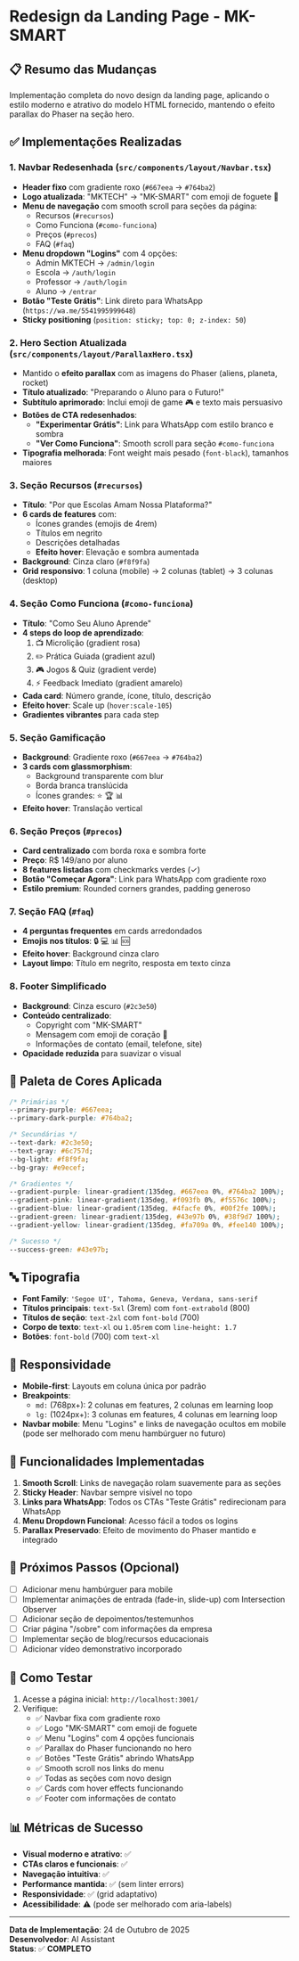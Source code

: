 # Redesign da Landing Page - MK-SMART

## 📋 Resumo das Mudanças

Implementação completa do novo design da landing page, aplicando o estilo moderno e atrativo do modelo HTML fornecido, mantendo o efeito parallax do Phaser na seção hero.

## ✅ Implementações Realizadas

### 1. **Navbar Redesenhada** (`src/components/layout/Navbar.tsx`)
- **Header fixo** com gradiente roxo (`#667eea` → `#764ba2`)
- **Logo atualizada**: "MKTECH" → "MK-SMART" com emoji de foguete 🚀
- **Menu de navegação** com smooth scroll para seções da página:
  - Recursos (`#recursos`)
  - Como Funciona (`#como-funciona`)
  - Preços (`#precos`)
  - FAQ (`#faq`)
- **Menu dropdown "Logins"** com 4 opções:
  - Admin MKTECH → `/admin/login`
  - Escola → `/auth/login`
  - Professor → `/auth/login`
  - Aluno → `/entrar`
- **Botão "Teste Grátis"**: Link direto para WhatsApp (`https://wa.me/5541995999648`)
- **Sticky positioning** (`position: sticky; top: 0; z-index: 50`)

### 2. **Hero Section Atualizada** (`src/components/layout/ParallaxHero.tsx`)
- Mantido o **efeito parallax** com as imagens do Phaser (aliens, planeta, rocket)
- **Título atualizado**: "Preparando o Aluno para o Futuro!"
- **Subtítulo aprimorado**: Inclui emoji de game 🎮 e texto mais persuasivo
- **Botões de CTA redesenhados**:
  - **"Experimentar Grátis"**: Link para WhatsApp com estilo branco e sombra
  - **"Ver Como Funciona"**: Smooth scroll para seção `#como-funciona`
- **Tipografia melhorada**: Font weight mais pesado (`font-black`), tamanhos maiores

### 3. **Seção Recursos** (`#recursos`)
- **Título**: "Por que Escolas Amam Nossa Plataforma?"
- **6 cards de features** com:
  - Ícones grandes (emojis de 4rem)
  - Títulos em negrito
  - Descrições detalhadas
  - **Efeito hover**: Elevação e sombra aumentada
- **Background**: Cinza claro (`#f8f9fa`)
- **Grid responsivo**: 1 coluna (mobile) → 2 colunas (tablet) → 3 colunas (desktop)

### 4. **Seção Como Funciona** (`#como-funciona`)
- **Título**: "Como Seu Aluno Aprende"
- **4 steps do loop de aprendizado**:
  1. 📺 Microlição (gradient rosa)
  2. ✏️ Prática Guiada (gradient azul)
  3. 🎮 Jogos & Quiz (gradient verde)
  4. ⚡ Feedback Imediato (gradient amarelo)
- **Cada card**: Número grande, ícone, título, descrição
- **Efeito hover**: Scale up (`hover:scale-105`)
- **Gradientes vibrantes** para cada step

### 5. **Seção Gamificação**
- **Background**: Gradiente roxo (`#667eea` → `#764ba2`)
- **3 cards com glassmorphism**:
  - Background transparente com blur
  - Borda branca translúcida
  - Ícones grandes: ⭐ 🏆 📊
- **Efeito hover**: Translação vertical

### 6. **Seção Preços** (`#precos`)
- **Card centralizado** com borda roxa e sombra forte
- **Preço**: R$ 149/ano por aluno
- **8 features listadas** com checkmarks verdes (✓)
- **Botão "Começar Agora"**: Link para WhatsApp com gradiente roxo
- **Estilo premium**: Rounded corners grandes, padding generoso

### 7. **Seção FAQ** (`#faq`)
- **4 perguntas frequentes** em cards arredondados
- **Emojis nos títulos**: 🔒 💻 📊 🆘
- **Efeito hover**: Background cinza claro
- **Layout limpo**: Título em negrito, resposta em texto cinza

### 8. **Footer Simplificado**
- **Background**: Cinza escuro (`#2c3e50`)
- **Conteúdo centralizado**:
  - Copyright com "MK-SMART"
  - Mensagem com emoji de coração 💜
  - Informações de contato (email, telefone, site)
- **Opacidade reduzida** para suavizar o visual

## 🎨 Paleta de Cores Aplicada

```css
/* Primárias */
--primary-purple: #667eea;
--primary-dark-purple: #764ba2;

/* Secundárias */
--text-dark: #2c3e50;
--text-gray: #6c757d;
--bg-light: #f8f9fa;
--bg-gray: #e9ecef;

/* Gradientes */
--gradient-purple: linear-gradient(135deg, #667eea 0%, #764ba2 100%);
--gradient-pink: linear-gradient(135deg, #f093fb 0%, #f5576c 100%);
--gradient-blue: linear-gradient(135deg, #4facfe 0%, #00f2fe 100%);
--gradient-green: linear-gradient(135deg, #43e97b 0%, #38f9d7 100%);
--gradient-yellow: linear-gradient(135deg, #fa709a 0%, #fee140 100%);

/* Sucesso */
--success-green: #43e97b;
```

## 🔤 Tipografia

- **Font Family**: `'Segoe UI', Tahoma, Geneva, Verdana, sans-serif`
- **Títulos principais**: `text-5xl` (3rem) com `font-extrabold` (800)
- **Títulos de seção**: `text-2xl` com `font-bold` (700)
- **Corpo de texto**: `text-xl` ou `1.05rem` com `line-height: 1.7`
- **Botões**: `font-bold` (700) com `text-xl`

## 📱 Responsividade

- **Mobile-first**: Layouts em coluna única por padrão
- **Breakpoints**:
  - `md:` (768px+): 2 colunas em features, 2 colunas em learning loop
  - `lg:` (1024px+): 3 colunas em features, 4 colunas em learning loop
- **Navbar mobile**: Menu "Logins" e links de navegação ocultos em mobile (pode ser melhorado com menu hambúrguer no futuro)

## 🚀 Funcionalidades Implementadas

1. **Smooth Scroll**: Links de navegação rolam suavemente para as seções
2. **Sticky Header**: Navbar sempre visível no topo
3. **Links para WhatsApp**: Todos os CTAs "Teste Grátis" redirecionam para WhatsApp
4. **Menu Dropdown Funcional**: Acesso fácil a todos os logins
5. **Parallax Preservado**: Efeito de movimento do Phaser mantido e integrado

## 📝 Próximos Passos (Opcional)

- [ ] Adicionar menu hambúrguer para mobile
- [ ] Implementar animações de entrada (fade-in, slide-up) com Intersection Observer
- [ ] Adicionar seção de depoimentos/testemunhos
- [ ] Criar página "/sobre" com informações da empresa
- [ ] Implementar seção de blog/recursos educacionais
- [ ] Adicionar vídeo demonstrativo incorporado

## 🧪 Como Testar

1. Acesse a página inicial: `http://localhost:3001/`
2. Verifique:
   - ✅ Navbar fixa com gradiente roxo
   - ✅ Logo "MK-SMART" com emoji de foguete
   - ✅ Menu "Logins" com 4 opções funcionais
   - ✅ Parallax do Phaser funcionando no hero
   - ✅ Botões "Teste Grátis" abrindo WhatsApp
   - ✅ Smooth scroll nos links do menu
   - ✅ Todas as seções com novo design
   - ✅ Cards com hover effects funcionando
   - ✅ Footer com informações de contato

## 📊 Métricas de Sucesso

- **Visual moderno e atrativo**: ✅
- **CTAs claros e funcionais**: ✅
- **Navegação intuitiva**: ✅
- **Performance mantida**: ✅ (sem linter errors)
- **Responsividade**: ✅ (grid adaptativo)
- **Acessibilidade**: ⚠️ (pode ser melhorado com aria-labels)

---

**Data de Implementação**: 24 de Outubro de 2025  
**Desenvolvedor**: AI Assistant  
**Status**: ✅ **COMPLETO**

